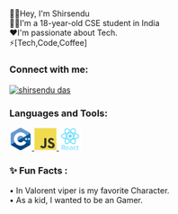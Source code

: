 # 
 👋🏽Hey, I'm Shirsendu <br>👩‍💻I'm a 18-year-old CSE student in India <br>❤️I'm passionate about Tech.<br>⚡[Tech,Code,Coffee]



<h3 align="left">Connect with me:</h3>
<p align="left">
<a href="[in/shirsendu-das-361b4b2b5](https://www.linkedin.com/in/shirsendu-das-361b4b2b5/)" target="blank"><img align="center" src="https://raw.githubusercontent.com/rahuldkjain/github-profile-readme-generator/master/src/images/icons/Social/linked-in-alt.svg" alt="shirsendu das" height="30" width="40" /></a>
</p>

<h3 align="left">Languages and Tools:</h3>
<p align="left"> <a href="https://www.w3schools.com/cpp/" target="_blank" rel="noreferrer"> <img src="https://raw.githubusercontent.com/devicons/devicon/master/icons/cplusplus/cplusplus-original.svg" alt="cplusplus" width="40" height="40"/> </a> <a href="https://developer.mozilla.org/en-US/docs/Web/JavaScript" target="_blank" rel="noreferrer"> <img src="https://raw.githubusercontent.com/devicons/devicon/master/icons/javascript/javascript-original.svg" alt="javascript" width="40" height="40"/> </a> <a href="https://reactjs.org/" target="_blank" rel="noreferrer"> <img src="https://raw.githubusercontent.com/devicons/devicon/master/icons/react/react-original-wordmark.svg" alt="react" width="40" height="40"/> </a> </p>


<h3 align="left">✨ Fun Facts : </h3>
• In Valorent viper is my favorite Character.<br> • As a kid, I wanted to be an Gamer.








